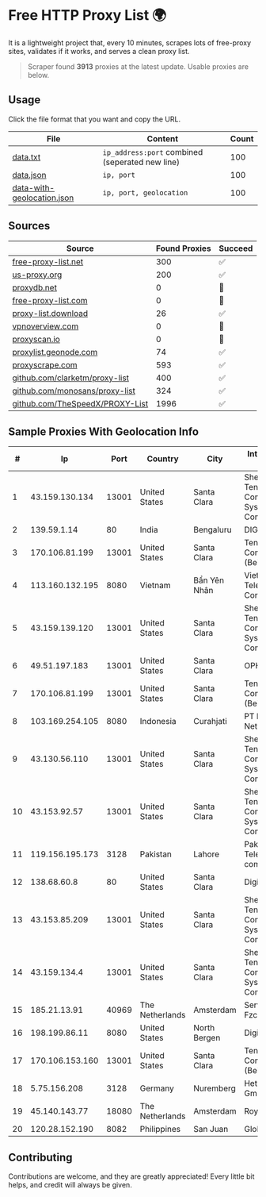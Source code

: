 
# Free HTTP Proxy List 🌍

It is a lightweight project that, every 10 minutes, scrapes lots of free-proxy sites, validates if it works, and serves a clean proxy list.


> Scraper found **3913** proxies at the latest update. Usable proxies are below.

## Usage

Click the file format that you want and copy the URL.


|File|Content|Count|
|----|-------|-----|
|[data.txt](https://raw.githubusercontent.com/themiralay/Proxy-List-World/master/data.txt)|`ip_address:port` combined (seperated new line)|100|
|[data.json](https://raw.githubusercontent.com/themiralay/Proxy-List-World/master/data.json)|`ip, port`|100|
|[data-with-geolocation.json](https://raw.githubusercontent.com/themiralay/Proxy-List-World/master/data-with-geolocation.json)|`ip, port, geolocation`|100|

## Sources

|Source|Found Proxies|Succeed|
|------|-------------|-------|
|[free-proxy-list.net](https://free-proxy-list.net)|300|✅|
|[us-proxy.org](https://www.us-proxy.org)|200|✅|
|[proxydb.net](http://proxydb.net)|0|🚫|
|[free-proxy-list.com](https://free-proxy-list.com/?page=&port=&type%5B%5D=http&type%5B%5D=https&up_time=0&search=Search)|0|🚫|
|[proxy-list.download](https://www.proxy-list.download/HTTP)|26|✅|
|[vpnoverview.com](https://vpnoverview.com/privacy/anonymous-browsing/free-proxy-servers)|0|🚫|
|[proxyscan.io](https://www.proxyscan.io)|0|🚫|
|[proxylist.geonode.com](https://proxylist.geonode.com/api/proxy-list?limit=300&page=1&sort_by=lastChecked&sort_type=desc&protocols=http,https)|74|✅|
|[proxyscrape.com](https://api.proxyscrape.com/v2/?request=displayproxies&protocol=http&timeout=10000&country=all&ssl=all&anonymity=all)|593|✅|
|[github.com/clarketm/proxy-list](https://raw.githubusercontent.com/clarketm/proxy-list/master/proxy-list-raw.txt)|400|✅|
|[github.com/monosans/proxy-list](https://raw.githubusercontent.com/monosans/proxy-list/main/proxies/http.txt)|324|✅|
|[github.com/TheSpeedX/PROXY-List](https://raw.githubusercontent.com/TheSpeedX/PROXY-List/master/http.txt)|1996|✅|


## Sample Proxies With Geolocation Info

|#|Ip|Port|Country|City|Internet Service Provider|
|-|--|----|-------|----|-------------------------|
|1|43.159.130.134|13001|United States|Santa Clara|Shenzhen Tencent Computer Systems Company Limited|
|2|139.59.1.14|80|India|Bengaluru|DIGITALOCEAN|
|3|170.106.81.199|13001|United States|Santa Clara|Tencent Cloud Computing (Beijing) Co|
|4|113.160.132.195|8080|Vietnam|Bẩn Yên Nhân|VietNam Post and Telecom Corporation|
|5|43.159.139.120|13001|United States|Santa Clara|Shenzhen Tencent Computer Systems Company Limited|
|6|49.51.197.183|13001|United States|Santa Clara|OPHL|
|7|170.106.81.199|13001|United States|Santa Clara|Tencent Cloud Computing (Beijing) Co|
|8|103.169.254.105|8080|Indonesia|Curahjati|PT Master Star Network|
|9|43.130.56.110|13001|United States|Santa Clara|Shenzhen Tencent Computer Systems Company Limited|
|10|43.153.92.57|13001|United States|Santa Clara|Shenzhen Tencent Computer Systems Company Limited|
|11|119.156.195.173|3128|Pakistan|Lahore|Pakistan Telecommuication company limited|
|12|138.68.60.8|80|United States|Santa Clara|DigitalOcean, LLC|
|13|43.153.85.209|13001|United States|Santa Clara|Shenzhen Tencent Computer Systems Company Limited|
|14|43.159.134.4|13001|United States|Santa Clara|Shenzhen Tencent Computer Systems Company Limited|
|15|185.21.13.91|40969|The Netherlands|Amsterdam|Servers Tech Fzco|
|16|198.199.86.11|8080|United States|North Bergen|DigitalOcean, LLC|
|17|170.106.153.160|13001|United States|Santa Clara|Tencent Cloud Computing (Beijing) Co|
|18|5.75.156.208|3128|Germany|Nuremberg|Hetzner Online GmbH|
|19|45.140.143.77|18080|The Netherlands|Amsterdam|RoyaleHosting BV|
|20|120.28.152.190|8082|Philippines|San Juan|Globe Telecom|



## Contributing

Contributions are welcome, and they are greatly appreciated! Every
little bit helps, and credit will always be given.

